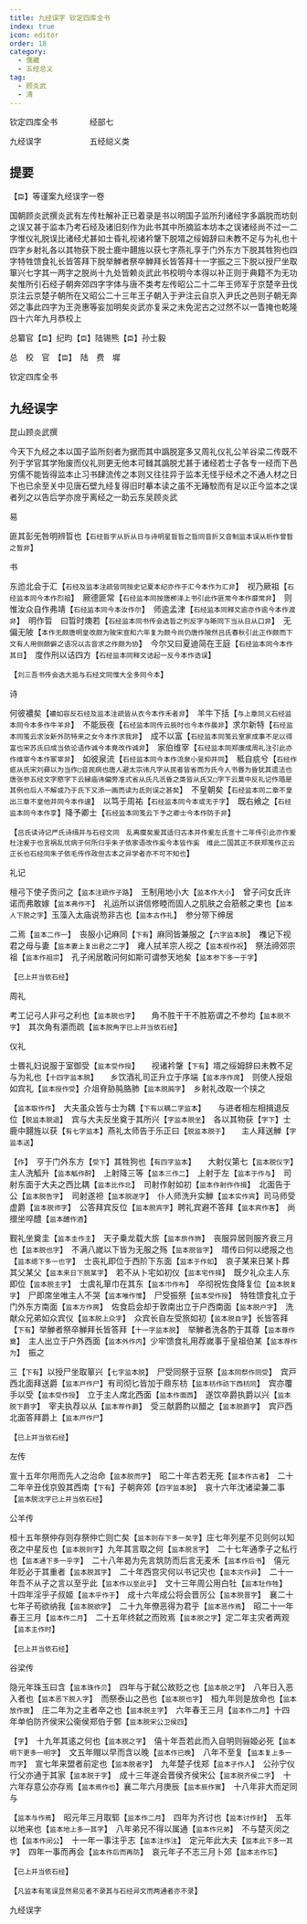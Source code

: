 ```yaml
---
title: 九经误字 钦定四库全书
index: true
icon: editor
order: 18
category:
  - 儒藏
  - 五经总义
tag:
  - 顾炎武
  - 清
---
```


钦定四库全书　　　　经部七  

九经误字　　　　　　五经縂义类  

## 提要  

【`臣`】等谨案九经误字一卷  

国朝顾炎武撰炎武有左传杜解补正已着录是书以明国子监所刋诸经字多譌脱而坊刻之误又甚于监本乃考石经及诸旧刻作为此书其中所摘监本坊本之误诸经尚不过一二字惟仪礼脱误比诸经尤甚如士昏礼视诸衿鞶下脱壻之绥姆辞曰未教不足与为礼也十四字乡射礼各以其物获下脱士鹿中翿旌以获七字燕礼享于门外东方下脱其牲狗也四字特牲馈食礼长皆答拜下脱举觯者祭卒觯拜长皆答拜十一字振之三下脱以授尸坐取箪兴七字其一两字之脱尚十九处皆赖炎武此书校明今本得以补正则于典籍不为无功矣惟所引石经子朝奔郊四字字体与唐不类考左传昭公二十二年王师军于京楚辛丑伐京注云京楚子朝所在又昭公二十三年王子朝入于尹注云自京入尹氏之邑则子朝无奔郊之事此四字为王尧惠等妄加明矣炎武亦复采之未免泥古之过然不以一眚掩也乾隆四十六年九月恭校上  

总纂官【`臣`】纪昀【`臣`】陆锡熊【`臣`】孙士毅  

总　校　官　【`臣`】　陆　费　墀  

钦定四库全书  

## 九经误字  

昆山顾炎武撰  

今天下九经之本以国子监所刻者为据而其中譌脱寔多又周礼仪礼公羊谷梁二传既不列于学官其学殆废而仪礼则更无他本可雠其譌脱尤甚于诸经若士子各专一经而下邑穷儒不能皆得监本止习书肆流传之本则又往往异于监本无怪乎经术之不通人材之日下也已余至关中见唐石壁九经复得旧时摹本读之虽不无踳駮而有足以正今监本之误者列之以告后学亦庻乎离经之一助云东吴顾炎武  

易  

匪其彭旡咎明辨晢也【`石经晢字从折从日与诗明星晢晢之晢同音折又音制监本误从析作曾晳之晳非`】  

书  

东迆北会于汇【`石经及监本注疏皆同按史记夏本纪亦作于汇今本作为汇非`】　视乃厥祖【`石经监本同今本作烈祖`】　厥德匪常【`石经监本同按唐栁泽上书引此作匪常今本作靡常非`】　则惟汝众自作弗靖【`石经监本同今本汝作尔`】　师逾孟津【`石经监本同释文逾亦作逾今本作渡非`】　明作晢　曰晢时燠若【`石经监本同书传会选晢之列反字与晰同下当从日从口非`】　无偏无陂【`本作无颇唐明皇改颇为陂宋宣和六年复为颇今尚仍唐作陂然吕氏春秋引此正作颇而下文有人用侧颇僻之语况以古音求之作颇为协`】　今尔又曰夏迪简在王庭【`石经监本同今本作其日`】　度作刑以诘四方【`石经监本同释文诘起一反今本作诰误`】  

【`刘三吾书传会选大抵与石经文同惟大全多同今本`】  

诗  

何彼襛矣【`襛如容反石经及监本注疏皆从衣今本作禾者非`】　羊牛下括【`与上章同义石经监本同今本多作牛羊非`】　不能辰夜【`石经监本同传云辰时也今本作晨非`】求尔新特【`石经监本同笺云求汝新外防特来之女今本作求我非`】　成不以富【`石经监本同笺云室家成事不足以得富也宋苏氏曰成当依论语作诚今本竟改作诚非`】　家伯维宰【`石经监本同郑康成周礼注引此亦作维宰今本作冢宰非`】　如彼泉流【`石经监本同今本作流泉小旻抑并同`】　秪自疧兮【`石经作疷从氏宋刘彛以为当作□音民病也唐人避太宗讳凡字从民者皆省而为氏今人书昬为昏犹其遗法也唐张参五经文字愍字下云縁庙讳偏旁准式省从氏凡汦昏之类皆从氏又□字下云莫中反礼记作琘是其例也后人不解或乃于氏下又添一画而读为氐则误之甚矣`】　不皇朝矣【`石经监本同二章不皇出三章不皇他并同今本作遑`】　以笃于周祐【`石经监本同今本或无于字`】　既右飨之【`石经监本同今本作享`】降予卿士【`石经监本同笺云下予之卿士今本作防于非`】  

【`吕氏读诗记严氏诗缉并与石经文同　乱离瘼矣爰其适归古本并作爰左氏宣十二年传引此亦作爰杜注爰于也言祸乱忧病于何所归乎朱子依家语改作奚今本皆作奚　维此二国其正不获郑笺作正云正长也石经同朱子依毛传作政但古本之异学者亦不可不知也`】  

礼记  

檀弓下使子贡问之【`监本注疏作子路`】　王制用地小大【`监本作大小`】　曾子问女氏许诺而弗敢嫁【`监本弗作不`】　礼运所以讲信修睦而固人之肌肤之会筋骸之束也【`监本人下脱之字`】玉藻入太庙说笏非古也【`监本古作礼`】　参分带下绅居  

二焉【`监本二作一`】　丧服小记麻同【`下有`】麻同皆兼服之【`六字监本脱`】　襍记下视君之母与妻【`监本妻上复出君之二字`】　雍人拭羊宗人视之【`监本视作祝`】　祭法禘郊宗祖【`监本作祖宗`】　孔子闲居敢问何如斯可谓参天地矣【`监本参下多一于字`】  

【`已上并当依石经`】  

周礼  

考工记弓人非弓之利也【`监本脱也字`】　　角不胜干干不胜筋谓之不参均【`监本脱不字`】　其次角有灂而疏【`监本脱角字已上并当依石经`】  

仪礼  

士昬礼妇说服于室御受【`监本受作授`】　　视诸衿鞶【`下有`】壻之绥姆辞曰未教不足与为礼也【`十四字监本脱`】　　乡饮酒礼司正升立于序端【`监本序作席`】　则使人授爼如宾礼【`监本授作受`】介俎脊胁肫胳肺【`监本脱肫字`】　乡射礼改取一个挟之  

【`监本取作作`】　大夫虽众皆与士为耦【`下有以耦二字监本`】　　与进者相左相揖退反位【`脱监本脱退`】　宾与大夫反坐奠于其所兴【`字监本脱坐`】　各以其物获【`字下`】士鹿中翿旌以获【`有七字监本`】燕礼太师告于乐正曰【`脱监本脱于`】　　主人拜送觯【`字监本送`】  

【`作`】　亨于门外东方【`受下`】其牲狗也【`有四字监本`】　　大射仪第七【`监本脱仪字`】　主人洗觚升【`监本觚作酧`】　上射降三等【`监本三作二`】　上射于左【`监本于作与`】　司射东面于大夫之西比耦【`监本比作北`】　司射作射如初【`监本作射作作揖`】　北面告于公【`监本脱告字`】　司射遂袒【`监本脱遂字`】　仆人师洗升实觯【`监本实作宾`】司马师受虚爵【`监本脱师字`】　公答拜宾反位【`监本脱宾字`】聘礼宾避不答拜【`监本宾作客`】　尚擸坐啐醴【`监本醴作酒`】  

觐礼坐奠圭【`监本圭作主`】　天子乗龙载大旂【`监本旂作斾`】　丧服异居则服齐衰三月也【`监本脱也字`】　不满八嵗以下皆为无服之殇【`监本脱皆字`】　壻传曰何以缌报之也【`监本缌下多一也字`】　士丧礼即位于西阶下东面【`监本于作如`】　哀子某来日某卜葬其父某父【`监本来日下脱某字`】　若不从卜宅如初仪【`监本宅作择`】　既夕礼众主人东即位【`监本脱主字`】　士虞礼箪巾在其东【`监本巾作布`】　卒彻祝佐食降复位【`监本脱复字`】　尸即席坐唯主人不哭【`监本唯作惟`】　尸受振祭【`监本受作授`】　特牲馈食礼立于门外东方南面【`监本方作房`】　佐食启会却于敦南出立于户西南面【`监本脱户字`】　洗献众兄弟如众宾仪【`监本脱上众字`】　众宾长自左受旅如初【`监本脱自字`】长皆答拜【`下有`】举觯者祭卒觯拜长皆答拜【`十一字监本脱`】　举觯者洗各酌于其尊【`监本尊作奠`】　主人出立于户外西面【`监本外作内`】少牢馈食礼用荐嵗事于皇祖伯某【`监本荐作为`】　振之  

三【`下有`】以授尸坐取箪兴【`七字监本脱`】　尸受同祭于豆祭【`监本同祭作同受`】　宾戸西北面拜送爵【`监本戸作尸`】有司彻匕皆加于鼎东枋【`监本枋作祊下西枋同`】　宾亦覆手以受【`监本受作授`】　立于主人席北西面【`监本作面西`】　遂饮卒爵执爵以兴【`监本脱下爵字`】　宰夫执荐以从【`监本荐作爵`】　受三献爵酌以醋之【`监本脱爵字`】　宾戸西北面答拜爵上【`监本戸作尸`】  

【`已上并当依石经`】  

左传  

宣十五年尔用而先人之治命【`监本脱而字`】　昭二十年古若无死【`监本作古者`】　二十二年辛丑伐京毁其西南【`下有`】子朝奔郊【`四字监本脱`】　哀十六年沈诸梁兼二事【`监本脱沈字已上并当依石经`】  

公羊传  

桓十五年祭仲存则存祭仲亡则亡矣【`监本则存下多一矣字`】庄七年列星不见则何以知夜之中星反也【`监本脱则字`】九年其言取之何【`监本脱言字`】　二十七年通季子之私行也【`监本通下多一乎字`】　二十八年曷为先言筑防而后言无麦禾【`监本作后书`】　僖元年贬必于其重者【`监本脱其字`】　二十年西宫灾何以书记灾也【`监本灾作异`】　二十一年吾不从子之言以至乎此【`监本作以至此乎`】　文十三年周公用白牡【`监本牡作牲`】　十四年淫乎子叔姬【`监本乎作于`】　成十六年成公将会晋厉公【`监本脱晋字`】　襄二十七年子苟欲纳我【`监本脱欲字`】　二十九年僚恶得为君乎【`监本恶作焉`】　昭二十一年春王三月【`监本作二月`】　二十五年终弑之而败焉【`监本脱之字`】定二年主灾者两观【`监本主作时`】  

【`已上并当依石经`】  

谷梁传  

隐元年珠玉曰含【`监本珠作贝`】　四年与于弑公故贬之也【`监本脱之字`】　八年日入恶入者也【`监本恶下脱入字`】　而祭泰山之邑也【`监本脱也字`】　桓九年则是放命也【`监本放作故`】　庄二年为之主者卒之也【`监本脱主字`】　六年春王三月【`监本作二月`】十四年单伯防齐侯宋公衞侯郑伯于鄄【`监本脱宋公卫侯四`】  

【`字`】　十九年其逺之何也【`监本脱之字`】　僖十年吾若此而入自明则骊姬必死【`监本明下更多一明字`】　文五年赗以早而含以晚【`监本作已晚`】　八年不至复【`监本复上多一而字`】　宣七年来盟者前定也【`监本脱者字`】　九年楚子伐郑【`监本子作人`】　公孙宁仪行父亦通于其家【`监本脱于字`】　成十三年遂会晋侯齐侯宋公【`监本脱齐侯二字`】　十六年存意公亦存焉【`监本焉作也`】襄二年六月庚辰【`监本辰作寅`】　十八年非大而足同与  

【`监本与作焉`】　昭元年三月取郓【`监本作二月`】　四年为齐讨也【`监本讨作封`】　五年以地来也【`监本地上多一其字`】　八年弟兄不得以属通【`监本作兄弟`】　不与楚灭闵之也【`监本作闵公`】　十一年一事注乎志【`监本注作注`】　定元年此大夫【`监本此下多一其字`】　四年一事而再会【`监本作后而再防`】　哀元年子不志三月卜郊【`监本志作忘`】  

【`已上并当依石经`】  

【`凡监本有笔误显然易见者不录其与石经异文而两通者亦不录`】  

九经误字  
